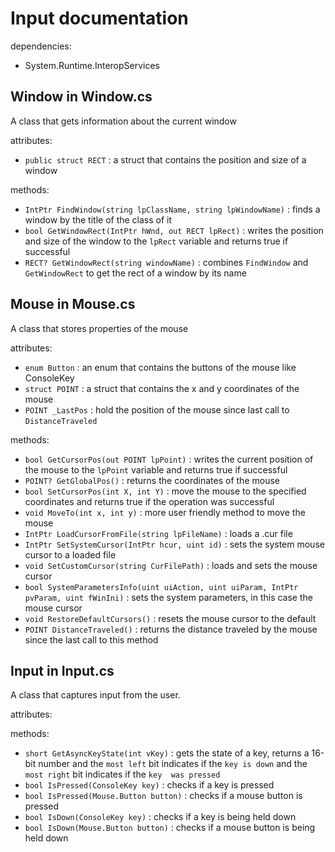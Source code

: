 # Input documentation

dependencies:
- System.Runtime.InteropServices

## Window in Window.cs

A class that gets information about the current window

attributes:
- `public struct RECT` : a struct that contains the position and size of a window

methods:
- `IntPtr FindWindow(string lpClassName, string lpWindowName)` : finds a window by the title 
of the class of it
- `bool GetWindowRect(IntPtr hWnd, out RECT lpRect)` : writes the position and size of the 
window to the `lpRect` variable and returns true if successful
- `RECT? GetWindowRect(string windowName)` : combines `FindWindow` and `GetWindowRect` to get the
rect of a window by its name

## Mouse in Mouse.cs

A class that stores properties of the mouse

attributes:
- `enum Button` : an enum that contains the buttons of the mouse like ConsoleKey
- `struct POINT` : a struct that contains the x and y coordinates of the mouse
- `POINT _LastPos` : hold the position of the mouse since last call to `DistanceTraveled`

methods:
- `bool GetCursorPos(out POINT lpPoint)` : writes the current position of the mouse to the 
`lpPoint` variable and returns true if successful
- `POINT? GetGlobalPos()` : returns the coordinates of the mouse
- `bool SetCursorPos(int X, int Y)` : move the mouse to the specified coordinates and returns 
true if the operation was successful
- `void MoveTo(int x, int y)` : more user friendly method to move the mouse
- `IntPtr LoadCursorFromFile(string lpFileName)` : loads a .cur file
- `IntPtr SetSystemCursor(IntPtr hcur, uint id)` : sets the system mouse cursor to a loaded file
- `void SetCustomCursor(string CurFilePath)` : loads and sets the mouse cursor
- `bool SystemParametersInfo(uint uiAction, uint uiParam, IntPtr pvParam, uint fWinIni)` :
sets the system parameters, in this case the mouse cursor
- `void RestoreDefaultCursors()` : resets the mouse cursor to the default
- `POINT DistanceTraveled()` : returns the distance traveled by the mouse since the last call 
to this method

## Input in Input.cs

A class that captures input from the user.

attributes:

methods:
- `short GetAsyncKeyState(int vKey)` : gets the state of a key, returns a 16-bit number and
the `most left` bit indicates if the `key is down` and the `most right` bit indicates if the `key 
was pressed`
- `bool IsPressed(ConsoleKey key)` : checks if a key is pressed
- `bool IsPressed(Mouse.Button button)` : checks if a mouse button is pressed
- `bool IsDown(ConsoleKey key)` : checks if a key is being held down
- `bool IsDown(Mouse.Button button)` : checks if a mouse button is being held down